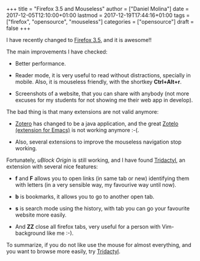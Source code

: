 +++
title = "Firefox 3.5 and Mouseless"
author = ["Daniel Molina"]
date = 2017-12-05T12:10:00+01:00
lastmod = 2017-12-19T17:44:16+01:00
tags = ["firefox", "opensource", "mouseless"]
categories = ["opensource"]
draft = false
+++

I have recently changed to [Firefox 3.5](https://www.mozilla.org/en-US/firefox/new/), and it is awesome!!

The main improvements I have checked:

-   Better performance.

-   Reader mode, it is very useful to read without distractions, specially in
    mobile. Also, it is mouseless friendly, with the shortkey **Ctrl+Alt+r**.

-   Screenshots of a website, that you can share with anybody (not more excuses
    for my students for not showing me their web app in develop).

The bad thing is that many extensions are not valid anymore:

-   [Zotero](https://www.zotero.org/) has changed to be a java application, and the great [Zotelo (extension
    for Emacs)](https://github.com/vspinu/zotelo) is not working anymore :-(.

-   Also, several extensions to improve the mouseless navigation stop working.

Fortunately, _uBlock Origin_ is still working, and I have found [Tridactyl](https://addons.mozilla.org/en-US/firefox/addon/tridactyl-vim/), an
extension with several nice features:

-   **f** and **F** allows you to open links (in same tab or new) identifying them with
    letters (in a very sensible way, my favourive way until now).

-   **b** is bookmarks, it allows you to go to another open tab.

-   **s** is search mode using the history, with tab you can go your favourite website
    more easily.

-   And **ZZ** close all firefox tabs, very useful for a person with Vim-background
    like me :-).

To summarize, if you do not like use the mouse for almost everything, and you
want to browse more easily, try [Tridactyl](https://addons.mozilla.org/en-US/firefox/addon/tridactyl-vim/).
